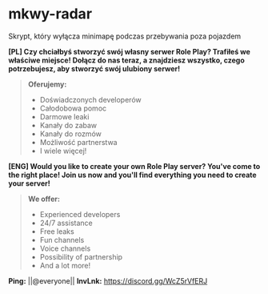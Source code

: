 # mkwy-radar
Skrypt, który wyłącza minimapę podczas przebywania poza pojazdem

**[PL] Czy chciałbyś stworzyć swój własny serwer Role Play?
Trafiłeś we właściwe miejsce!
Dołącz do nas teraz, a znajdziesz wszystko, czego potrzebujesz, aby stworzyć swój ulubiony
serwer!**

> **Oferujemy:**
> - Doświadczonych developerów
> - Całodobowa pomoc
> - Darmowe leaki
> - Kanały do zabaw
> - Kanały do rozmów
> - Możliwość partnerstwa
> - I wiele więcej!

**[ENG] Would you like to create your own Role Play server?
You've come to the right place!
Join us now and you'll find everything you need to create your
server!**

> **We offer:**
> - Experienced developers
> - 24/7 assistance
> - Free leaks
> - Fun channels
> - Voice channels
> - Possibility of partnership
> - And a lot more!

**Ping:** ||@everyone||
**InvLnk:** https://discord.gg/WcZ5rVfERJ
